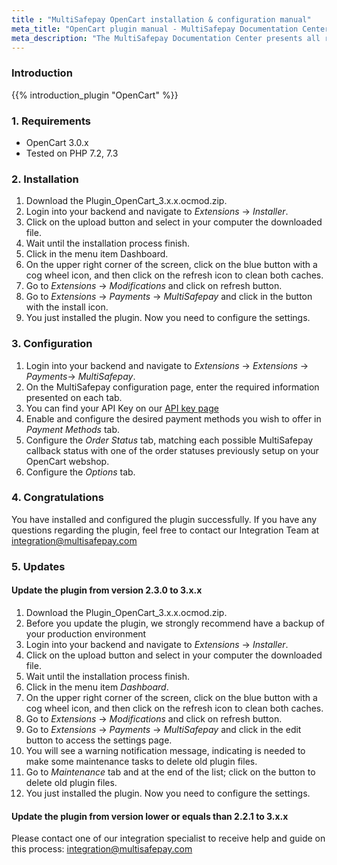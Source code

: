 ```yaml
---
title : "MultiSafepay OpenCart installation & configuration manual"
meta_title: "OpenCart plugin manual - MultiSafepay Documentation Center"
meta_description: "The MultiSafepay Documentation Center presents all relevant information about our Plugins and API. You can also find support pages for Payment Methods, Tools and General Questions as well as the contact details of our Support and Integration Teams."
---
```


### Introduction

{{% introduction_plugin "OpenCart" %}}

### 1. Requirements
- OpenCart 3.0.x
- Tested on PHP 7.2, 7.3

### 2. Installation
1. Download the Plugin_OpenCart_3.x.x.ocmod.zip.
2. Login into your backend and navigate to _Extensions_ -> _Installer_.
3. Click on the upload button and select in your computer the downloaded file.
4. Wait until the installation process finish. 
5. Click in the menu item Dashboard.
6. On the upper right corner of the screen, click on the blue button with a cog wheel icon, and then click on the refresh icon to clean both caches. 
7. Go to _Extensions_ -> _Modifications_ and click on refresh button.
8. Go to _Extensions_ -> _Payments_ -> _MultiSafepay_ and click in the button with the install icon.
9. You just installed the plugin. Now you need to configure the settings. 

### 3. Configuration
1. Login into your backend and navigate to _Extensions_ -> _Extensions_ -> _Payments_-> _MultiSafepay_.
2. On the MultiSafepay configuration page, enter the required information presented on each tab. 
3. You can find your API Key on our [API key page](/tools/multisafepay-control/get-your-api-key)
4. Enable and configure the desired payment methods you wish to offer in _Payment Methods_ tab.
5. Configure the _Order Status_ tab, matching each possible MultiSafepay callback status with one of the order statuses previously setup on your OpenCart webshop.
6. Configure the _Options_ tab. 

### 4. Congratulations
You have installed and configured the plugin successfully. If you have any questions regarding the plugin, feel free to contact our Integration Team at <integration@multisafepay.com>

### 5. Updates
#### Update the plugin from version 2.3.0 to 3.x.x
1. Download the Plugin_OpenCart_3.x.x.ocmod.zip.
2. Before you update the plugin, we strongly recommend have a backup of your production environment
3. Login into your backend and navigate to _Extensions_ -> _Installer_.
4. Click on the upload button and select in your computer the downloaded file.
5. Wait until the installation process finish. 
6. Click in the menu item _Dashboard_.
7. On the upper right corner of the screen, click on the blue button with a cog wheel icon, and then click on the refresh icon to clean both caches. 
8. Go to _Extensions_ -> _Modifications_ and click on refresh button.
9. Go to _Extensions_ -> _Payments_ -> _MultiSafepay_ and click in the edit button to access the settings page.
10. You will see a warning notification message, indicating is needed to make some maintenance tasks to delete old plugin files. 
11. Go to _Maintenance_ tab and at the end of the list; click on the button to delete old plugin files. 
12. You just installed the plugin. Now you need to configure the settings. 


#### Update the plugin from version lower or equals than 2.2.1 to 3.x.x
Please contact one of our integration specialist to receive help and guide on this process: <a href="mailto:integration@multisafepay.com">integration@multisafepay.com</a>

